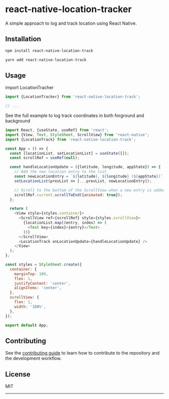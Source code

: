 # react-native-location-tracker

A simple approach to log and track location using React Native.

## Installation

```sh
npm install react-native-location-track
```

```sh
yarn add react-native-location-track
```

## Usage

import LocationTracher

```js
import {LocationTracker} from 'react-native-location-track';

// ...
```

See the full example to log track coordinates in both forground and background

```js
import React, {useState, useRef} from 'react';
import {View, Text, StyleSheet, ScrollView} from 'react-native';
import {LocationTrack} from 'react-native-location-track';

const App = () => {
  const [locationList, setLocationList] = useState([]);
  const scrollRef = useRef(null);

  const handleLocationUpdate = ({latitude, longitude, appState}) => {
    // Add the new location entry to the list
    const newLocationEntry = `${latitude}, ${longitude} (${appState})`;
    setLocationList(prevList => [...prevList, newLocationEntry]);

    // Scroll to the bottom of the ScrollView when a new entry is added
    scrollRef.current.scrollToEnd({animated: true});
  };

  return (
    <View style={styles.container}>
      <ScrollView ref={scrollRef} style={styles.scrollView}>
        {locationList.map((entry, index) => (
          <Text key={index}>{entry}</Text>
        ))}
      </ScrollView>
      <LocationTrack onLocationUpdate={handleLocationUpdate} />
    </View>
  );
};

const styles = StyleSheet.create({
  container: {
    marginTop: 100,
    flex: 1,
    justifyContent: 'center',
    alignItems: 'center',
  },
  scrollView: {
    flex: 1,
    width: '100%',
  },
});

export default App;
```

## Contributing

See the [contributing guide](CONTRIBUTING.md) to learn how to contribute to the repository and the development workflow.

## License

MIT

---
